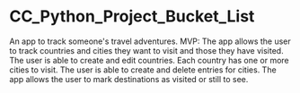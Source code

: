 # CC_Python_Project_Bucket_List
An app to track someone's travel adventures.  MVP: The app allows the user to track countries and cities they want to visit and those they have visited. The user is able to create and edit countries. Each country has one or more cities to visit. The user is able to create and delete entries for cities. The app allows the user to mark destinations as visited or still to see.

